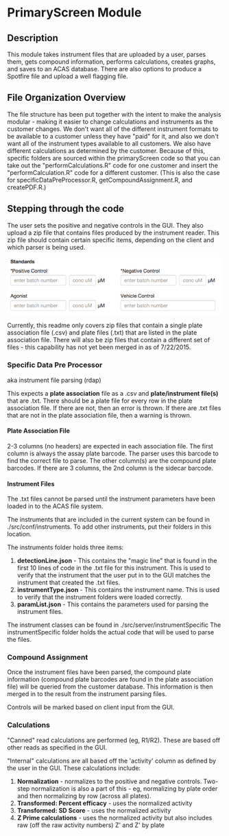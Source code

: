 # PrimaryScreen Module #

## Description ##

This module takes instrument files that are uploaded by a user, parses them, gets compound information, performs calculations, creates graphs, and saves to an ACAS database. There are also options to produce a Spotfire file and upload a well flagging file.


## File Organization Overview ##

The file structure has been put together with the intent to make the analysis modular - making it easier to change calculations and instruments as the customer changes. We don't want all of the different instrument formats to be available to a customer unless they have "paid" for it, and also we don't want all of the instrument types available to all customers. We also have different calculations as determined by the customer. Because of this, specific folders are sourced within the primaryScreen code so that you can take out the "performCalculations.R" code for one customer and insert the "performCalculation.R" code for a different customer. (This is also the case for specificDataPreProcessor.R, getCompoundAssignment.R, and createPDF.R.)


## Stepping through the code ##

The user sets the positive and negative controls in the GUI. They also upload a zip file that contains files produced by the instrument reader. This zip file should contain certain specific items, depending on the client and which parser is being used. 

![GUI Controls](./spec/readmeResources/primaryScreen-controls.png)

Currently, this readme only covers zip files that contain a single plate association file (.csv) and plate files (.txt) that are listed in the plate association file. There will also be zip files that contain a different set of files - this capability has not yet been merged in as of 7/22/2015.


### Specific Data Pre Processor ###
aka instrument file parsing (rdap)

This expects a **plate association** file as a .csv and **plate/instrument file(s)** that are .txt. There should be a plate file for every row in the plate association file. If there are not, then an error is thrown. If there are .txt files that are not in the plate association file, then a warning is thrown.


#### Plate Association File ####

2-3 columns (no headers) are expected in each association file. The first column is always the assay plate barcode. The parser uses this barcode to find the correct file to parse. The other column(s) are the compound plate barcodes. If there are 3 columns, the 2nd column is the sidecar barcode. 


#### Instrument Files ####

The .txt files cannot be parsed until the instrument parameters have been loaded in to the ACAS file system.

The instruments that are included in the current system can be found in ./src/conf/instruments. To add other instruments, put their folders in this location.

The instruments folder holds three items:
1. **detectionLine.json** - This contains the "magic line" that is found in the first 10 lines of code in the .txt file for this instrument. This is used to verify that the instrument that the user put in to the GUI matches the instrument that created the .txt files.
2. **instrumentType.json** - This contains the instrument name. This is used to verify that the instrument folders were loaded correctly.
3. **paramList.json** - This contains the parameters used for parsing the instrument files. 

The instrument classes can be found in ./src/server/instrumentSpecific
The instrumentSpecific folder holds the actual code that will be used to parse the files. 


### Compound Assignment ###

Once the instrument files have been parsed, the compound plate information (compound plate barcodes are found in the plate association file) will be queried from the customer database. This information is then merged in to the result from the instrument parsing files.

Controls will be marked based on client input from the GUI. 


### Calculations ###

"Canned" read calculations are performed (eg, R1/R2). These are based off other reads as specified in the GUI. 

"Internal" calculations are all based off the 'activity' column as defined by the user in the GUI. These calculations include:

1. **Normalization** - normalizes to the positive and negative controls. Two-step normalization is also a part of this - eg, normalizing by plate order and then normalizing by row (across all plates).
2. **Transformed: Percent efficacy** - uses the normalized activity
3. **Transformed: SD Score** - uses the normalized activity
4. **Z Prime calculations** - uses the normalized activity but also includes raw (off the raw activity numbers) Z' and Z' by plate









